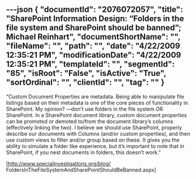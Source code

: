 ---json
{
  "documentId": "2076072057",
  "title": "SharePoint Information Design: “Folders in the file system and SharePoint should be banned”; Michael Reinhart",
  "documentShortName": "",
  "fileName": "",
  "path": "",
  "date": "4/22/2009 12:35:21 PM",
  "modificationDate": "4/22/2009 12:35:21 PM",
  "templateId": "",
  "segmentId": "85",
  "isRoot": "False",
  "isActive": "True",
  "sortOrdinal": "",
  "clientId": "",
  "tag": ""
}
---

“Custom Document Properties are metadata. Being able to manipulate file listings based on their metadata is one of the core pieces of functionality in SharePoint. My opinion? —don’t use folders in the file system OR SharePoint.  In a SharePoint document library, custom document properties can be promoted or demoted to/from the document library’s columns (effectively linking the two). I believe we should use SharePoint, properly describe our documents with Columns (and/or custom properties), and then use custom views to filter and/or group based on these. It gives you the ability to simulate a folder like experience, but it’s important to note that in SharePoint, if you nest documents in folders, this doesn’t work.”

[http://www.specialinvestigations.org/blog/
FoldersInTheFileSystemAndSharePointShouldBeBanned.aspx]
